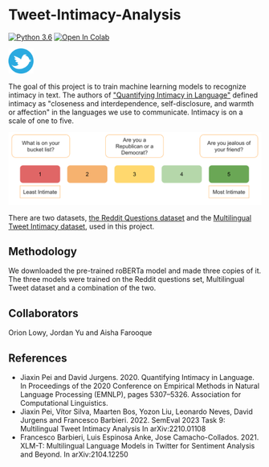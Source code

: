# Tweet-Intimacy-Analysis
[![Python 3.6](https://img.shields.io/badge/python-3.6-blue.svg)](https://www.python.org/downloads/release/python-360/) <a target="_blank" href="https://colab.research.google.com/github/aishafarooque/Tweet-Intimacy-Analysis/blob/main/Tweet-Intimacy-Analysis.ipynb">
  <img src="https://colab.research.google.com/assets/colab-badge.svg" alt="Open In Colab"/>
</a>

<img src="assets/twitter.png" alt="image description" width="50" height="50">


The goal of this project is to train machine learning models to recognize intimacy in text.
The authors of ["Quantifying Intimacy in Language"](https://aclanthology.org/2020.emnlp-main.428.pdf) defined intimacy as "closeness and interdependence, self-disclosure, and warmth or affection" in the languages we use to communicate. Intimacy is on a scale of one to five.

![intimacy_scale](assets/intimacy_scale.png)

There are two datasets, [the Reddit Questions dataset](https://codalab.lisn.upsaclay.fr/competitions/7096#learn_the_details-overview) and the [Multilingual Tweet Intimacy
dataset](https://github.com/Jiaxin-Pei/Quantifying-Intimacy-in-Language/blob/main/data/annotated_question_intimacy_data.zip), used in this project.

## Methodology
We downloaded the pre-trained roBERTa model and made three copies of it.
The three models were trained on the Reddit questions set, Multilingual Tweet dataset and a combination of the two.

## Collaborators
Orion Lowy, Jordan Yu and Aisha Farooque

## References

- Jiaxin Pei and David Jurgens. 2020. Quantifying Intimacy in Language. In Proceedings of the 2020 Conference on Empirical Methods in Natural Language Processing (EMNLP), pages 5307–5326. Association for Computational Linguistics.
- Jiaxin Pei, Vítor Silva, Maarten Bos, Yozon Liu, Leonardo Neves, David Jurgens and Francesco Barbieri. 2022. SemEval 2023 Task 9: Multilingual Tweet Intimacy Analysis In arXiv:2210.01108
- Francesco Barbieri, Luis Espinosa Anke, Jose Camacho-Collados. 2021. XLM-T: Multilingual Language Models in Twitter for Sentiment Analysis and Beyond. In arXiv:2104.12250
